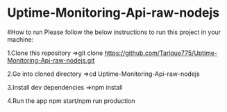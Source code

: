 # Uptime-Monitoring-Api-raw-nodejs
#How to run
Please follow the below instructions to run this project in your machine:

1.Clone this repository
=>git clone  https://github.com/Tarique775/Uptime-Monitoring-Api-raw-nodejs.git

2.Go into cloned directory
=>cd Uptime-Monitoring-Api-raw-nodejs

3.Install dev dependencies
=>npm install

4.Run the app
npm start/npm run production
